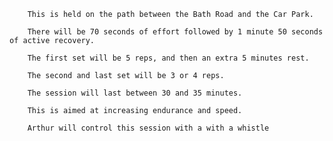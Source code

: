 
        This is held on the path between the Bath Road and the Car Park.

        There will be 70 seconds of effort followed by 1 minute 50 seconds of active recovery.

        The first set will be 5 reps, and then an extra 5 minutes rest.
 
        The second and last set will be 3 or 4 reps.
   
        The session will last between 30 and 35 minutes.
    
        This is aimed at increasing endurance and speed.
  
        Arthur will control this session with a with a whistle